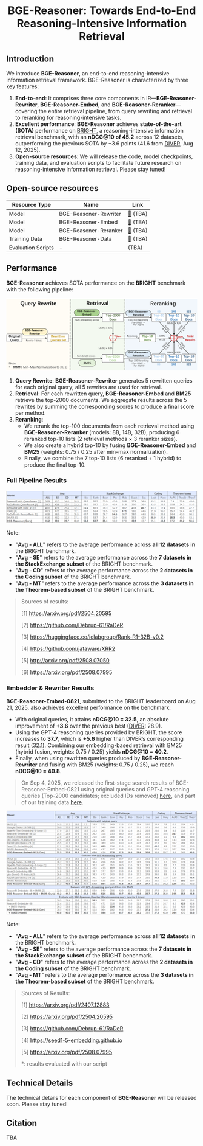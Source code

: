 <div align="center">
<h1> BGE-Reasoner: Towards End-to-End Reasoning-Intensive Information Retrieval </h1>
</div>

## Introduction

We introduce **BGE-Reasoner**, an end-to-end reasoning-intensive information retrieval framework. BGE-Reasoner is characterized by three key features:

1. **End-to-end**: It comprises three core components in IR—**BGE-Reasoner-Rewriter**, **BGE-Reasoner-Embed**, and **BGE-Reasoner-Reranker**—covering the entire retrieval pipeline, from query rewriting and retrieval to reranking for reasoning-intensive tasks.
2. **Excellent performance**: **BGE-Reasoner** achieves **state-of-the-art (SOTA)** performance on [BRIGHT](https://brightbenchmark.github.io/), a reasoning-intensive information retrieval benchmark, with an **nDCG@10 of 45.2** across 12 datasets, outperforming the previous SOTA by +3.6 points (41.6 from [DIVER](https://arxiv.org/pdf/2508.07995), Aug 12, 2025).
3. **Open-source resources**: We will release the code, model checkpoints, training data, and evaluation scripts to facilitate future research on reasoning-intensive information retrieval. Please stay tuned!


## Open-source resources

| Resource Type      | Name                  | Link              |
| ------------------ | --------------------- | ----------- |
| Model              | BGE-Reasoner-Rewriter | [🤗]() (TBA)     |
| Model              | BGE-Reasoner-Embed    | [🤗]() (TBA)     |
| Model              | BGE-Reasoner-Reranker | [🤗]() (TBA)     |
| Training Data      | BGE-Reasoner-Data     | [🤗]() (TBA)     |
| Evaluation Scripts | -                     | (TBA)             |


## Performance

**BGE-Reasoner** achieves SOTA performance on the **BRIGHT** benchmark with the following pipeline:

![BGE-Reasoner-full-pipeline](./imgs/BGE-Reasoner-full-pipeline.png)


1. **Query Rewrite**: **BGE-Reasoner-Rewriter** generates 5 rewritten queries for each original query; all 5 rewrites are used for retrieval.
2. **Retrieval**: For each rewritten query, **BGE-Reasoner-Embed** and **BM25** retrieve the top-2000 documents. We aggregate results across the 5 rewrites by summing the corresponding scores to produce a final score per method.
3. **Reranking**:
    - We rerank the top-100 documents from each retrieval method using **BGE-Reasoner-Reranker** (models: 8B, 14B, 32B), producing 6 reranked top-10 lists (2 retrieval methods × 3 reranker sizes).
    - We also create a hybrid top-10 by fusing **BGE-Reasoner-Embed** and **BM25** (weights: 0.75 / 0.25 after min–max normalization).
    - Finally, we combine the 7 top-10 lists (6 reranked + 1 hybrid) to produce the final top-10.


### Full Pipeline Results

![BNGE-Reasoner Full Pipeline Results](./imgs/full-pipeline_results.png)

Note:
- "**Avg - ALL**" refers to the average performance across **all 12 datasets** in the BRIGHT benchmark.
- "**Avg - SE**" refers to the average performance across the **7 datasets in the StackExchange subset** of the BRIGHT benchmark.
- "**Avg - CD**" refers to the average performance across the **2 datasets in the Coding subset** of the BRIGHT benchmark.
- "**Avg - MT**" refers to the average performance across the **3 datasets in the Theorem-based subset** of the BRIGHT benchmark.

> Sources of results:
>
> [1] https://arxiv.org/pdf/2504.20595
>
> [2] https://github.com/Debrup-61/RaDeR
>
> [3] https://huggingface.co/ielabgroup/Rank-R1-32B-v0.2
>
> [4] https://github.com/jataware/XRR2
>
> [5] http://arxiv.org/pdf/2508.07050
>
> [6] https://arxiv.org/pdf/2508.07995


### Embedder & Rewriter Results


**BGE-Reasoner-Embed-0821**, submitted to the BRIGHT leaderboard on Aug 21, 2025, also achieves excellent performance on the benchmark:

- With original queries, it attains **nDCG@10 = 32.5**, an absolute improvement of **+3.6** over the previous best ([DIVER](https://arxiv.org/pdf/2508.07995): 28.9).
- Using the GPT-4 reasoning queries provided by BRIGHT, the score increases to **37.7**, which is **+5.6** higher than DIVER’s corresponding result (32.1). Combining our embedding-based retrieval with BM25 (hybrid fusion, weights: 0.75 / 0.25) yields **nDCG@10 = 40.2**.
- Finally, when using rewritten queries produced by **BGE-Reasoner-Rewriter** and fusing with BM25 (weights: 0.75 / 0.25), we reach **nDCG@10 = 40.8**.

> On Sep 4, 2025, we released the first-stage search results of BGE-Reasoner-Embed-0821 using original queries and GPT-4 reasoning queries (Top-2000 candidates; excluded IDs removed) [here](https://huggingface.co/datasets/hanhainebula/bright-search-results_bge-reasoner-embed-0821/tree/main), and part of our training data [here](https://huggingface.co/datasets/hanhainebula/bge-reasoner-data/tree/main/bge-reasoner-data-0904).


![BGE-Reasoner-Embed & BGE-Reasoner-Rewriter Results](./imgs/embedder-rewriter_results.png)

Note:
- "**Avg - ALL**" refers to the average performance across **all 12 datasets** in the BRIGHT benchmark.
- "**Avg - SE**" refers to the average performance across the **7 datasets in the StackExchange subset** of the BRIGHT benchmark.
- "**Avg - CD**" refers to the average performance across the **2 datasets in the Coding subset** of the BRIGHT benchmark.
- "**Avg - MT**" refers to the average performance across the **3 datasets in the Theorem-based subset** of the BRIGHT benchmark.

> Sources of Results:
>
> [1] https://arxiv.org/pdf/2407.12883
>
> [2] https://arxiv.org/pdf/2504.20595
>
> [3] https://github.com/Debrup-61/RaDeR
>
> [4] https://seed1-5-embedding.github.io
>
> [5] https://arxiv.org/pdf/2508.07995
>
> *: results evaluated with our script


## Technical Details


The technical details for each component of **BGE-Reasoner** will be released soon. Please stay tuned!


## Citation

TBA
